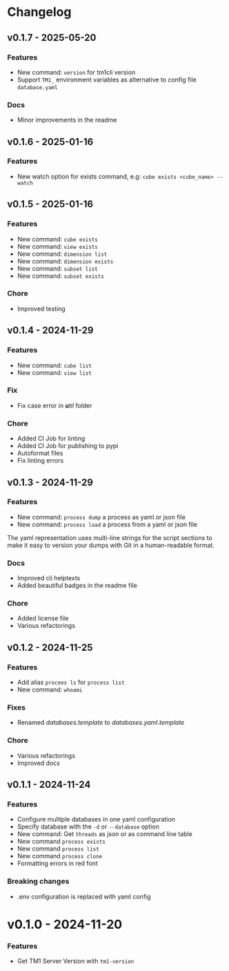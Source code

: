 # Changelog

## v0.1.7 - 2025-05-20

### Features

- New command: `version` for tm1cli version
- Support `TM1_` environment variables as alternative to config file `database.yaml`

### Docs

- Minor improvements in the readme

## v0.1.6 - 2025-01-16

### Features

- New watch option for exists command, e.g: `cube exists <cube_name> --watch`

## v0.1.5 - 2025-01-16

### Features

- New command: `cube exists`
- New command: `view exists`
- New command: `dimension list`
- New command: `dimension exists`
- New command: `subset list`
- New command: `subset exists`


### Chore

- Improved testing

## v0.1.4 - 2024-11-29

### Features

- New command: `cube list`
- New command: `view list`

### Fix

- Fix case error in _**u**til_ folder

### Chore

- Added CI Job for linting
- Added CI Job for publishing to pypi
- Autoformat files
- Fix linting errors

## v0.1.3 - 2024-11-29

### Features

- New command: `process dump` a process as yaml or json file
- New command: `process load` a process from a yaml or json file

The yaml representation uses multi-line strings for the script
sections to make it easy to version your dumps with Git in a 
human-readable format.

### Docs

- Improved cli helptexts
- Added beautiful badges in the readme file

### Chore

- Added license file
- Various refactorings


## v0.1.2 - 2024-11-25

### Features

- Add alias `procees ls` for `process list`
- New command: `whoami`

### Fixes

- Renamed *databases.template* to *databases.yaml.template*

### Chore

- Various refactorings
- Improved docs

## v0.1.1 - 2024-11-24

### Features

- Configure multiple databases in one yaml configuration
- Specify database with the `-d` or `--database` option
- New command: Get `threads` as json or as command line table
- New command `process exists`
- New command `process list`
- New command `process clone`
- Formatting errors in red font


### Breaking changes

- .env configuration is replaced with yaml config

# v0.1.0 - 2024-11-20

### Features

- Get TM1 Server Version with `tm1-version`
